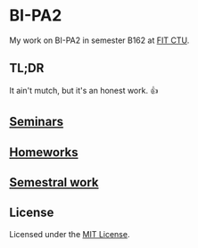 # BI-PA2

My work on BI-PA2 in semester B162 at [FIT CTU](https://fit.cvut.cz/en).

## TL;DR

It ain't mutch, but it's an honest work. :thumbsup:

## [Seminars](seminars)

## [Homeworks](homeworks)

## [Semestral work](semestral-work)

## License

Licensed under the [MIT License](LICENSE).
